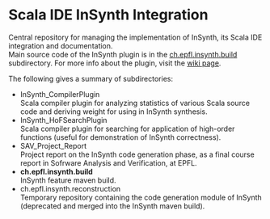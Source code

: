 Scala IDE InSynth Integration
=============================

Central repository for managing the implementation of InSynth, its Scala IDE integration and documentation.  
Main source code of the InSynth plugin is in the [ch.epfl.insynth.build](https://github.com/kaptoxic/scala-ide-insynth-integration/tree/master/ch.epfl.insynth.build) subdirectory.
For more info about the plugin, visit the [wiki page](https://github.com/kaptoxic/scala-ide-insynth-integration/wiki).

The following gives a summary of subdirectories:

* InSynth_CompilerPlugin  
Scala compiler plugin for analyzing statistics of various Scala source code and deriving weight for using in InSynth synthesis.
* InSynth_HoFSearchPlugin  
Scala compiler plugin for searching for application of high-order functions (useful for demonstration of InSynth correctness).
* SAV_Project_Report  
Project report on the InSynth code generation phase, as a final course report in Sofrware Analysis and Verification, at EPFL.
* __ch.epfl.insynth.build__  
InSynth feature maven build.
* ch.epfl.insynth.reconstruction  
Temporary repository containing the code generation module of InSynth (deprecated and merged into the InSynth maven build).
